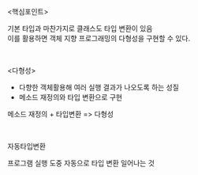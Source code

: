  
<핵심포인트>

 기본 타입과 마찬가지로 클래스도 타입 변환이 있음  
 이를 활용하면 객체 지향 프로그래밍의 다형성을 구현할 수 있다.
 
 <br>
 
 <다형성>
 
 - 다향한 객체활용해 여러 실행 결과가 나오도록 하는 성질
 - 메소드 재정의와 타입 변환으로 구현
 
 메소드 재정의 + 타입변환 => 다형성
 
 <br>
 
 자동타입변환
 
 프로그램 실행 도중 자동으로 타입 변환 일어나는 것
 
 
